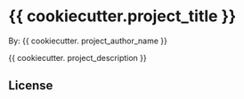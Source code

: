 # {{ cookiecutter.project_title }}

By: {{ cookiecutter.
project_author_name }}

{{ cookiecutter.
project_description }}


## License

